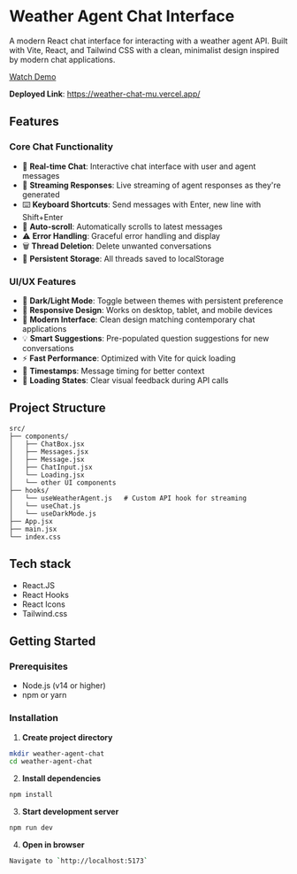 # Weather Agent Chat Interface

A modern React chat interface for interacting with a weather agent API. Built with Vite, React, and Tailwind CSS with a clean, minimalist design inspired by modern chat applications.


[Watch Demo](assets/weatheragent.mp4)

**Deployed Link**: https://weather-chat-mu.vercel.app/

## Features

### Core Chat Functionality
- 💬 **Real-time Chat**: Interactive chat interface with user and agent messages
- 🔄 **Streaming Responses**: Live streaming of agent responses as they're generated
- ⌨️ **Keyboard Shortcuts**: Send messages with Enter, new line with Shift+Enter
- 🔄 **Auto-scroll**: Automatically scrolls to latest messages
- ⚠️ **Error Handling**: Graceful error handling and display
- 🗑️ **Thread Deletion**: Delete unwanted conversations
- 💾 **Persistent Storage**: All threads saved to localStorage

### UI/UX Features
- 🌙 **Dark/Light Mode**: Toggle between themes with persistent preference
- 📱 **Responsive Design**: Works on desktop, tablet, and mobile devices
- 🎨 **Modern Interface**: Clean design matching contemporary chat applications
- 💡 **Smart Suggestions**: Pre-populated question suggestions for new conversations
- ⚡ **Fast Performance**: Optimized with Vite for quick loading
- 📅 **Timestamps**: Message timing for better context
- 🎯 **Loading States**: Clear visual feedback during API calls

## Project Structure

```
src/
├── components/
│   ├── ChatBox.jsx       
│   ├── Messages.jsx      
│   ├── Message.jsx    
│   ├── ChatInput.jsx        
│   └── Loading.jsx
│   └── other UI components
├── hooks/
│   └── useWeatherAgent.js   # Custom API hook for streaming
│   └── useChat.js   
│   └── useDarkMode.js   
├── App.jsx                  
├── main.jsx                 
└── index.css                
```
## Tech stack
- React.JS
- React Hooks
- React Icons
- Tailwind.css

## Getting Started

### Prerequisites

- Node.js (v14 or higher)
- npm or yarn

### Installation

1. **Create project directory**
```bash
mkdir weather-agent-chat
cd weather-agent-chat
```

2. **Install dependencies**
```bash
npm install
```


3. **Start development server**
```bash
npm run dev
```

4. **Open in browser**
```bash
Navigate to `http://localhost:5173`
```




